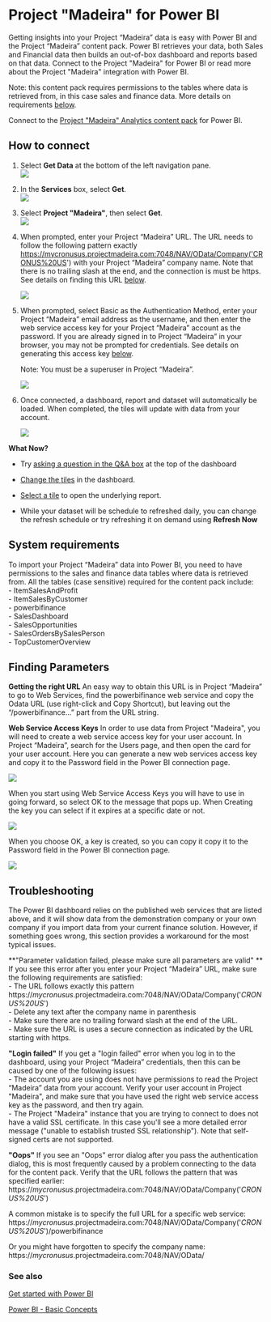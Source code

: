 <properties
   pageTitle="Project Madeira for Power BI"
   description="Project Madeira for Power BI"
   services="powerbi"
   documentationCenter=""
   authors="ajayan"
   manager="erikre"
   backup="maggiesMSFT"
   editor=""
   tags=""
   qualityFocus="no"
   qualityDate=""/>

<tags
   ms.service="powerbi"
   ms.devlang="NA"
   ms.topic="article"
   ms.tgt_pltfrm="NA"
   ms.workload="powerbi"
   ms.date="08/28/2017"
   ms.author="ajayan"/>

# Project "Madeira" for Power BI

Getting insights into your Project “Madeira” data is easy with Power BI and the Project “Madeira” content pack. Power BI retrieves your data, both Sales and Financial data then builds an out-of-box dashboard and reports based on that data.
Connect to the Project "Madeira" for Power BI or read more about the Project "Madeira" integration with Power BI.

Note: this content pack requires permissions to the tables where data is retrieved from, in this case sales and finance data. More details on requirements [below](#Requirements).

Connect to the [Project "Madeira" Analytics content pack](https://app.powerbi.com/getdata/services/project-madeira) for Power BI.

## How to connect

1. Select **Get Data** at the bottom of the left navigation pane.  
    ![](media/powerbi-content-pack-project-madeira/getdata.png)

2. In the **Services** box, select **Get**.  
    ![](media/powerbi-content-pack-project-madeira/services.png)

3. Select **Project "Madeira"**, then select **Get**.  
    ![](media/powerbi-content-pack-project-madeira/projectmadeira.PNG)

4. When prompted, enter your Project “Madeira” URL. The URL needs to follow the following pattern exactly https://mycronusus.projectmadeira.com:7048/NAV/OData/Company('CRONUS%20US') with your Project “Madeira” company name. Note that there is no trailing slash at the end, and the connection is must be https. See details on finding this URL [below](#FindingParams).  

    ![](media/powerbi-content-pack-project-madeira/params.png)

5. When prompted, select Basic as the Authentication Method, enter your Project “Madeira” email address as the username, and then enter the web service access key for your Project “Madeira” account as the password. If you are already signed in to Project “Madeira” in your browser, you may not be prompted for credentials. See details on generating this access key [below](#FindingParams).  

    Note: You must be a superuser in Project “Madeira”.

    ![](media/powerbi-content-pack-project-madeira/creds.png)

6. Once connected, a dashboard, report and dataset will automatically be loaded. When completed, the tiles will update with data from your account.  

    ![](media/powerbi-content-pack-project-madeira/dashboard.png)


**What Now?**

- Try [asking a question in the Q&A box](powerbi-service-q-and-a.md) at the top of the dashboard

- [Change the tiles](powerbi-service-edit-a-tile-in-a-dashboard.md) in the dashboard.

- [Select a tile](powerbi-service-dashboard-tiles.md) to open the underlying report.

- While your dataset will be schedule to refreshed daily, you can change the refresh schedule or try refreshing it on demand using **Refresh Now**

<a name="Requirements"></a>
## System requirements

To import your Project “Madeira” data into Power BI, you need to have permissions to the sales and finance data tables where data is retrieved from. All the tables (case sensitive) required for the content pack include:  
    - ItemSalesAndProfit  
    - ItemSalesByCustomer  
    - powerbifinance  
    - SalesDashboard  
    - SalesOpportunities  
    - SalesOrdersBySalesPerson  
    - TopCustomerOverview  

<a name="FindingParams"></a>
## Finding Parameters

**Getting the right URL**
An easy way to obtain this URL is in Project “Madeira” to go to Web Services, find the powerbifinance web service and copy the Odata URL (use right-click and Copy Shortcut), but leaving out the “/powerbifinance…” part from the URL string.

**Web Service Access Keys**
In order to use data from Project "Madeira", you will need to create a web service access key for your user account. In Project “Madeira”, search for the Users page, and then open the card for your user account. Here you can generate a new web services access key and copy it to the Password field in the Power BI connection page.

![](media/powerbi-content-pack-project-madeira/accesskey.png)

When you start using Web Service Access Keys you will have to use in going forward, so select OK to the message that pops up.
When Creating the key you can select if it expires at a specific date or not.

![](media/powerbi-content-pack-project-madeira/accesskey2.png)

When you choose OK, a key is created, so you can copy it copy it to the Password field in the Power BI connection page.

![](media/powerbi-content-pack-project-madeira/accesskey3.png)

## Troubleshooting

The Power BI dashboard relies on the published web services that are listed above, and it will show data from the demonstration company or your own company if you import data from your current finance solution. However, if something goes wrong, this section provides a workaround for the most typical issues.

**"Parameter validation failed, please make sure all parameters are valid" **
If you see this error after you enter your Project “Madeira” URL, make sure the following requirements are satisfied:  
    - The URL follows exactly this pattern https://*mycronusus*.projectmadeira.com:7048/NAV/OData/Company('*CRONUS%20US*')  
    - Delete any text after the company name in parenthesis  
    - Make sure there are no trailing forward slash at the end of the URL.  
    - Make sure the URL is uses a secure connection as indicated by the URL starting with https.  

**"Login failed"**
If you get a "login failed" error when you log in to the dashboard, using your Project “Madeira” credentials, then this can be caused by one of the following issues:  
    - The account you are using does not have permissions to read the Project “Madeira” data from your account. Verify your user account in Project "Madeira", and make sure that you have used the right web service access key as the password, and then try again.  
    - The Project "Madeira" instance that you are trying to connect to does not have a valid SSL certificate. In this case you'll see a more detailed error message ("unable to establish trusted SSL relationship"). Note that self-signed certs are not supported.  

**"Oops"**
If you see an "Oops" error dialog after you pass the authentication dialog, this is most frequently caused by a problem connecting to the data for the content pack. Verify that the URL follows the pattern that was specified earlier:  
    https://*mycronusus*.projectmadeira.com:7048/NAV/OData/Company('*CRONUS%20US*')

A common mistake is to specify the full URL for a specific web service:  
    https://*mycronusus*.projectmadeira.com:7048/NAV/OData/Company('*CRONUS%20US*')/powerbifinance

Or you might have forgotten to specify the company name:   
    https://*mycronusus*.projectmadeira.com:7048/NAV/OData/

### See also

[Get started with Power BI](powerbi-service-get-started.md)

[Power BI - Basic Concepts](powerbi-service-basic-concepts.md)
